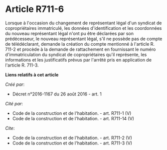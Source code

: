 # Article R711-6

Lorsque à l'occasion du changement de représentant légal d'un syndicat de copropriétaires immatriculé, les données
d'identification et les coordonnées du nouveau représentant légal n'ont pu être déclarées par son prédécesseur, le nouveau
représentant légal, s'il ne possède pas de compte de télédéclarant, demande la création du compte mentionné à l'article R.
711-2 et procède à la demande de rattachement en fournissant le numéro d'immatriculation du syndicat de copropriétaires qu'il
représente, les informations et les justificatifs prévus par l'arrêté pris en application de l'article R. 711-3.

**Liens relatifs à cet article**

_Créé par_:

  - Décret n°2016-1167 du 26 août 2016 - art. 1

_Cité par_:

  - Code de la construction et de l'habitation. - art. R711-1 (V)
  - Code de la construction et de l'habitation. - art. R711-14 (V)

_Cite_:

  - Code de la construction et de l'habitation. - art. R711-2 (V)
  - Code de la construction et de l'habitation. - art. R711-3 (V)
